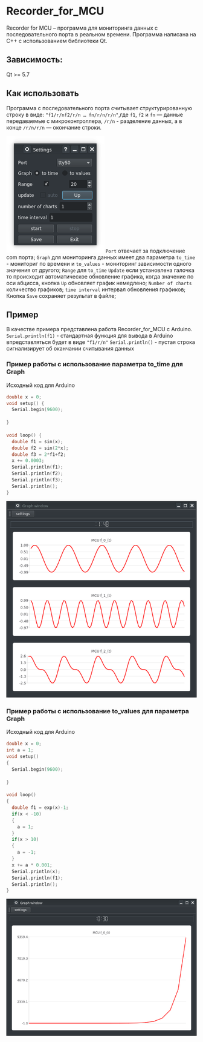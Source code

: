 # Recorder_for_MCU
Recorder for MCU – программа для мониторинга данных с последовательного порта в реальном времени. Программа написана на C++ с использованием библиотеки Qt.


## Зависимость: 
Qt >= 5.7

## Как использовать
Программа с последовательного порта считывает структурированную строку в виде:
`"f1/r/nf2/r/n … fn/r/n/r/n"`,где `f1`, `f2` и `fn` — данные передаваемые с микроконтроллера, `/r/n`  - разделение данных, а в конце `/r/n/r/n` — окончание строки.

![alt text](https://github.com/new99/Recorder_for_MCU/blob/master/Settings.png "Settings")
`Port` отвечает за подключение com порта;
`Graph` для мониторинга данных имеет два параметра `to_time` - мониториг по времени и `to_values` - мониторинг зависимости одного значения от другого;
`Range` для `to_time` 
`Update` если установлена галочка то происходит автоматическое обновление графика, когда значение по оси абцисса, кнопка `Up` обновляет график немедлено;
`Number of charts` количество графиков;
`time interval` интервал обновления графиков;
Кнопка `Save` сохраняет результат в файле;

## Пример 
В качестве примера представлена работа Recorder_for_MCU с Arduino.
`Serial.println(f1)` - стандартная функция для вывода в Arduino впредставляться будет в виде `"f1/r/n"`
`Serial.println()` - пустая строка сигнализирует об оканчании считывания данных

### Пример работы с использование параметра to_time для Graph 
Исходный код для Arduino
```c
double x = 0;
void setup() {
  Serial.begin(9600);
  
}

void loop() {
  double f1 = sin(x);
  double f2 = sin(2*x);
  double f3 = 2*f1+f2; 
  x += 0.0003;
  Serial.println(f1); 
  Serial.println(f2); 
  Serial.println(f3); 
  Serial.println(); 
}
```

![alt text](https://github.com/new99/Recorder_for_MCU/blob/master/to_time.png "to_time")

### Пример работы с использование to_values для параметра Graph 
Исходный код для Arduino
```c
double x = 0;
int a = 1;
void setup() 
{
  Serial.begin(9600);
  
}

void loop() 
{
  double f1 = exp(x)-1;
  if(x < -10)
  {
    a = 1;
  }
  if(x > 10)
  {
    a = -1;
  }
  x += a * 0.001;
  Serial.println(x); 
  Serial.println(f1); 
  Serial.println(); 
}
```

![alt text](https://github.com/new99/Recorder_for_MCU/blob/master/to_values.png "to_values")
